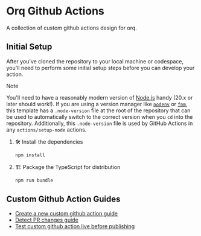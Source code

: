 # Orq Github Actions

A collection of custom github actions design for orq.

## Initial Setup

After you've cloned the repository to your local machine or codespace, you'll
need to perform some initial setup steps before you can develop your action.

> [!NOTE]
>
> You'll need to have a reasonably modern version of
> [Node.js](https://nodejs.org) handy (20.x or later should work!). If you are
> using a version manager like [`nodenv`](https://github.com/nodenv/nodenv) or
> [`fnm`](https://github.com/Schniz/fnm), this template has a `.node-version`
> file at the root of the repository that can be used to automatically switch to
> the correct version when you `cd` into the repository. Additionally, this
> `.node-version` file is used by GitHub Actions in any `actions/setup-node`
> actions.

1. :hammer_and_wrench: Install the dependencies

   ```bash
   npm install
   ```

1. :building_construction: Package the TypeScript for distribution

   ```bash
   npm run bundle
   ```

## Custom Github Action Guides
- [Create a new custom github action guide](guides/NewCustomGithubActionGuide.md)
- [Detect PR changes guide](guides/DetectPRChangesGuide.md)
- [Test custom github action live before publishing](guides/TestCustomGithubActionLive.md)